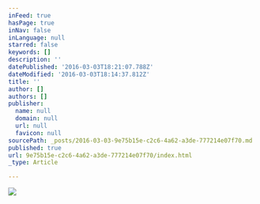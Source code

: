 ```yaml
---
inFeed: true
hasPage: true
inNav: false
inLanguage: null
starred: false
keywords: []
description: ''
datePublished: '2016-03-03T18:21:07.788Z'
dateModified: '2016-03-03T18:14:37.812Z'
title: ''
author: []
authors: []
publisher:
  name: null
  domain: null
  url: null
  favicon: null
sourcePath: _posts/2016-03-03-9e75b15e-c2c6-4a62-a3de-777214e07f70.md
published: true
url: 9e75b15e-c2c6-4a62-a3de-777214e07f70/index.html
_type: Article

---
```

![](https://the-grid-user-content.s3-us-west-2.amazonaws.com/74f09bc0-4a91-4bb1-93d2-aa1cdb0658e1.jpg)